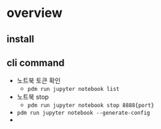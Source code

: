 # overview

## install

## cli command
* 노트북 토큰 확인
  * `pdm run jupyter notebook list`
* 노트북 stop
  * `pdm run jupyter notebook stop 8888{port}`
* `pdm run jupyter notebook --generate-config`
* 